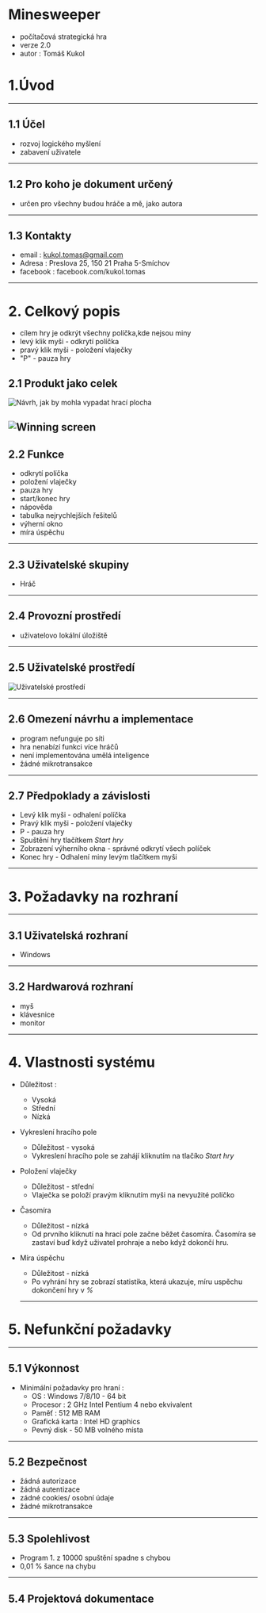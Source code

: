 # Minesweeper
- počítačová strategická hra
- verze 2.0
- autor : Tomáš Kukol

# 1.Úvod
------------------------------------------

## 1.1 Účel
- rozvoj logického myšlení 
- zabavení uživatele 
------------------------------------------

## 1.2 Pro koho je dokument určený
- určen pro všechny budou hráče a mě, jako autora
------------------------------------------

## 1.3 Kontakty
- email : kukol.tomas@gmail.com
- Adresa : Preslova 25, 150 21 Praha 5-Smíchov
- facebook : facebook.com/kukol.tomas
------------------------------------------
# 2. Celkový popis
- cílem hry je odkrýt všechny políčka,kde nejsou miny
- levý klik myši - odkrytí políčka
- pravý klik myši - položení vlaječky
- "P" - pauza hry

## 2.1 Produkt jako celek
![Návrh, jak by mohla vypadat hrací plocha](https://github.com/KukolTomas/Minesweeper/blob/master/minesweeper%20hrac%C3%AD%20plocha.png)


![Winning screen](https://github.com/KukolTomas/Minesweeper/blob/master/n%C4%9Bco%20jako%20winning%20screen.png)
------------------------------------------

## 2.2 Funkce
- odkrytí políčka
- položení vlaječky
- pauza hry
- start/konec hry
- nápověda
- tabulka nejrychlejších řešitelů
- výherní okno
- míra úspěchu
------------------------------------------

## 2.3 Uživatelské skupiny
- Hráč
------------------------------------------

## 2.4 Provozní prostředí
- uživatelovo lokální úložiště
------------------------------------------

## 2.5 Uživatelské prostředí
![Uživatelské prostředí](https://github.com/KukolTomas/Minesweeper/blob/master/minesweeper%20hrac%C3%AD%20plocha.png)

------------------------------------------

## 2.6 Omezení návrhu a implementace
- program nefunguje po síti
- hra nenabízí funkci více hráčů
- není implementována umělá inteligence
- žádné mikrotransakce
------------------------------------------

## 2.7 Předpoklady a závislosti
- Levý klik myši - odhalení políčka
- Pravý klik myši - položení vlaječky
- P - pauza hry
- Spuštění hry tlačítkem _Start hry_
- Zobrazení výherního okna - správné odkrytí všech políček
- Konec hry - Odhalení miny levým tlačítkem myši
------------------------------------------

# 3. Požadavky na rozhraní
------------------------------------------

## 3.1 Uživatelská rozhraní
- Windows
------------------------------------------

## 3.2 Hardwarová rozhraní
- myš
- klávesnice
- monitor
------------------------------------------

# 4. Vlastnosti systému
- Důležitost :
  - Vysoká
  - Střední
  - Nízká
 
- Vykreslení hracího pole
  - Důležitost - vysoká
  - Vykreslení hracího pole se zahájí kliknutím na tlačíko _Start hry_
  
- Položení vlaječky
  - Důležitost - střední
  - Vlaječka se položí pravým kliknutím myši na nevyužité políčko
  
- Časomíra
  - Důležitost - nízká
  - Od prvního kliknutí na hrací pole začne běžet časomíra. Časomíra se zastaví buď když uživatel prohraje a nebo když dokončí hru.

- Míra úspěchu
  - Důležitost - nízká
  - Po vyhrání hry se zobrazí statistika, která ukazuje, míru uspěchu dokončení hry v _%_
  ------------------------------------------
  
# 5. Nefunkční požadavky
------------------------------------------

## 5.1 Výkonnost
- Minimální požadavky pro hraní : 
  - OS : Windows 7/8/10 - 64 bit
  - Procesor : 2 GHz Intel Pentium 4 nebo ekvivalent
  - Paměť : 512 MB RAM
  - Grafická karta : Intel HD graphics
  - Pevný disk - 50 MB volného místa
------------------------------------------

## 5.2 Bezpečnost
- žádná autorizace
- žádná autentizace
- zádné cookies/ osobní údaje
- žádné mikrotransakce
------------------------------------------

## 5.3 Spolehlivost
- Program 1. z 10000 spuštění spadne s chybou
- 0,01 % šance na chybu
------------------------------------------

## 5.4 Projektová dokumentace
 <!---Zatím žádná není --> 



  
  






